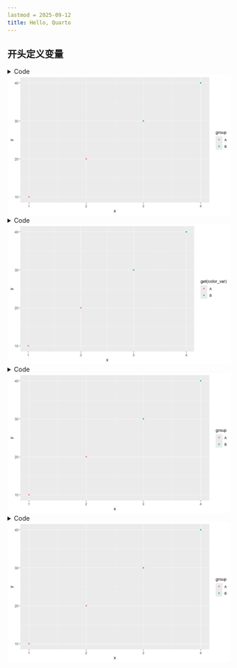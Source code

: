 ```yaml
---
lastmod = 2025-09-12
title: Hello, Quarto
---
```



## 开头定义变量

<details class="code-fold">
<summary>Code</summary>

``` r
library(ggplot2)

# 创建一个包含变量的数据框
data <- data.frame(
  x = c(1, 2, 3, 4),
  y = c(10, 20, 30, 40),
  group = c("A", "A", "B", "B")
)

# 定义一个变量，用于替换图形属性
color_var <- "group"

# 使用变量替换创建散点图
ggplot(data, aes(x = x, y = y, color = !!as.name(color_var))) +
  geom_point()
```

</details>

<img src="index.markdown_strict_files/figure-markdown_strict/unnamed-chunk-1-1.png" width="768" />

<details class="code-fold">
<summary>Code</summary>

``` r
ggplot(data, aes(x = x, y = y, color = get(color_var))) +
  geom_point()
```

</details>

<img src="index.markdown_strict_files/figure-markdown_strict/unnamed-chunk-1-2.png" width="768" />

<details class="code-fold">
<summary>Code</summary>

``` r
ggplot(data, aes(x = x, y = y, color = !!sym(color_var))) +
  geom_point()
```

</details>

<img src="index.markdown_strict_files/figure-markdown_strict/unnamed-chunk-1-3.png" width="768" />

<details class="code-fold">
<summary>Code</summary>

``` r
ggplot(data, aes(x = x, y = y, color = .data[[color_var]])) +
  geom_point()
```

</details>

<img src="index.markdown_strict_files/figure-markdown_strict/unnamed-chunk-1-4.png" width="768" />
